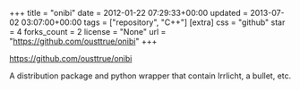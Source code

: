 +++
title = "onibi"
date = 2012-01-22 07:29:33+00:00
updated = 2013-07-02 03:07:00+00:00
tags = ["repository", "C++"]
[extra]
css = "github"
star = 4
forks_count = 2
license = "None"
url = "https://github.com/ousttrue/onibi"
+++

<https://github.com/ousttrue/onibi>

A distribution package and python wrapper that contain Irrlicht, a bullet, etc. 
